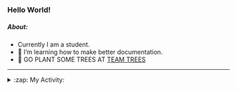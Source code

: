 ### Hello World!

##### About:
- Currently I am a student.
- 🌱 I’m learning how to make better documentation.
- 🌱 GO PLANT SOME TREES AT [TEAM TREES](https://teamtrees.org/)

---
<details>
  <summary>:zap: My Activity:</summary>
  
<!--START_SECTION:waka-->
![Code Time](http://img.shields.io/badge/Code%20Time-1%2C119%20hrs%2022%20mins-blue)

**I'm a Night 🦉** 

```text
🌞 Morning                1545 commits        ██░░░░░░░░░░░░░░░░░░░░░░░   09.65 % 
🌆 Daytime                5466 commits        █████████░░░░░░░░░░░░░░░░   34.14 % 
🌃 Evening                4570 commits        ███████░░░░░░░░░░░░░░░░░░   28.54 % 
🌙 Night                  4431 commits        ███████░░░░░░░░░░░░░░░░░░   27.67 % 
```
📅 **I'm Most Productive on Wednesday** 

```text
Monday                   2345 commits        ████░░░░░░░░░░░░░░░░░░░░░   14.65 % 
Tuesday                  2002 commits        ███░░░░░░░░░░░░░░░░░░░░░░   12.50 % 
Wednesday                3820 commits        ██████░░░░░░░░░░░░░░░░░░░   23.86 % 
Thursday                 2098 commits        ███░░░░░░░░░░░░░░░░░░░░░░   13.10 % 
Friday                   1580 commits        ██░░░░░░░░░░░░░░░░░░░░░░░   09.87 % 
Saturday                 1430 commits        ██░░░░░░░░░░░░░░░░░░░░░░░   08.93 % 
Sunday                   2737 commits        ████░░░░░░░░░░░░░░░░░░░░░   17.09 % 
```


📊 **This Week I Spent My Time On** 

```text
🔥 Editors: 
VS Code                  5 hrs 35 mins       █████████████████████████   100.00 % 

🐱‍💻 Projects: 
praise                   5 hrs 33 mins       █████████████████████████   99.40 % 
CSF22                    2 mins              ░░░░░░░░░░░░░░░░░░░░░░░░░   00.60 % 
```


 Last Updated on 09/05/2023 16:09:02 UTC
<!--END_SECTION:waka-->
</details>
